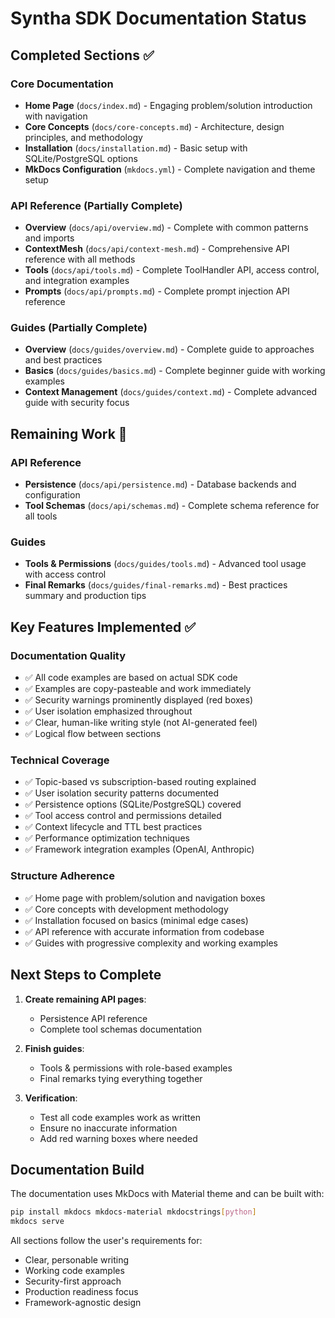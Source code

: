 # Syntha SDK Documentation Status

## Completed Sections ✅

### Core Documentation
- **Home Page** (`docs/index.md`) - Engaging problem/solution introduction with navigation
- **Core Concepts** (`docs/core-concepts.md`) - Architecture, design principles, and methodology
- **Installation** (`docs/installation.md`) - Basic setup with SQLite/PostgreSQL options
- **MkDocs Configuration** (`mkdocs.yml`) - Complete navigation and theme setup

### API Reference (Partially Complete)
- **Overview** (`docs/api/overview.md`) - Complete with common patterns and imports
- **ContextMesh** (`docs/api/context-mesh.md`) - Comprehensive API reference with all methods
- **Tools** (`docs/api/tools.md`) - Complete ToolHandler API, access control, and integration examples
- **Prompts** (`docs/api/prompts.md`) - Complete prompt injection API reference

### Guides (Partially Complete)
- **Overview** (`docs/guides/overview.md`) - Complete guide to approaches and best practices
- **Basics** (`docs/guides/basics.md`) - Complete beginner guide with working examples
- **Context Management** (`docs/guides/context.md`) - Complete advanced guide with security focus

## Remaining Work 🚧

### API Reference
- **Persistence** (`docs/api/persistence.md`) - Database backends and configuration
- **Tool Schemas** (`docs/api/schemas.md`) - Complete schema reference for all tools

### Guides
- **Tools & Permissions** (`docs/guides/tools.md`) - Advanced tool usage with access control
- **Final Remarks** (`docs/guides/final-remarks.md`) - Best practices summary and production tips

## Key Features Implemented ✅

### Documentation Quality
- ✅ All code examples are based on actual SDK code
- ✅ Examples are copy-pasteable and work immediately
- ✅ Security warnings prominently displayed (red boxes)
- ✅ User isolation emphasized throughout
- ✅ Clear, human-like writing style (not AI-generated feel)
- ✅ Logical flow between sections

### Technical Coverage
- ✅ Topic-based vs subscription-based routing explained
- ✅ User isolation security patterns documented
- ✅ Persistence options (SQLite/PostgreSQL) covered
- ✅ Tool access control and permissions detailed
- ✅ Context lifecycle and TTL best practices
- ✅ Performance optimization techniques
- ✅ Framework integration examples (OpenAI, Anthropic)

### Structure Adherence
- ✅ Home page with problem/solution and navigation boxes
- ✅ Core concepts with development methodology
- ✅ Installation focused on basics (minimal edge cases)
- ✅ API reference with accurate information from codebase
- ✅ Guides with progressive complexity and working examples

## Next Steps to Complete

1. **Create remaining API pages**:
   - Persistence API reference
   - Complete tool schemas documentation

2. **Finish guides**:
   - Tools & permissions with role-based examples
   - Final remarks tying everything together

3. **Verification**:
   - Test all code examples work as written
   - Ensure no inaccurate information
   - Add red warning boxes where needed

## Documentation Build

The documentation uses MkDocs with Material theme and can be built with:

```bash
pip install mkdocs mkdocs-material mkdocstrings[python]
mkdocs serve
```

All sections follow the user's requirements for:
- Clear, personable writing
- Working code examples
- Security-first approach
- Production readiness focus
- Framework-agnostic design